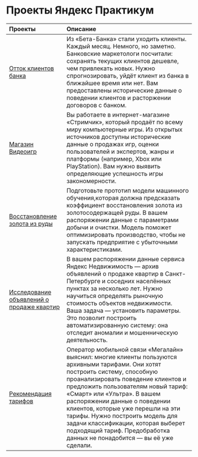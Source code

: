 # Проекты Яндекс Практикум


| Проекты | Описание | 
| :-------| :-----------|
| [Отток клиентов банка](https://github.com/nicitacir/Nik.YanPraktikum/tree/main/Bank_clients) | Из «Бета-Банка» стали уходить клиенты. Каждый месяц. Немного, но заметно. Банковские маркетологи посчитали: сохранять текущих клиентов дешевле, чем привлекать новых. Нужно спрогнозировать, уйдёт клиент из банка в ближайшее время или нет. Вам предоставлены исторические данные о поведении клиентов и расторжении договоров с банком. |
| [Магазин Видеоигр](https://github.com/nicitacir/Nik.YanPraktikum/tree/main/Game_project) | Вы работаете в интернет-магазине «Стримчик», который продаёт по всему миру компьютерные игры. Из открытых источников доступны исторические данные о продажах игр, оценки пользователей и экспертов, жанры и платформы (например, Xbox или PlayStation). Вам нужно выявить определяющие успешность игры закономерности. |
| [Восстановление золота из руды](https://github.com/nicitacir/Nik.YanPraktikum/tree/main/Gold_recovery_project) | Подготовьте прототип модели машинного обучения,которая должна предсказать коэффициент восстановления золота из золотосодержащей руды. В вашем распоряжении данные с параметрами добычи и очистки. Модель поможет оптимизировать производство, чтобы не запускать предприятие с убыточными характеристиками. |
| [Исследование объявлений о продаже квартир](https://github.com/nicitacir/Nik.YanPraktikum/tree/main/estate_project) | В вашем распоряжении данные сервиса Яндекс Недвижимость — архив объявлений о продаже квартир в Санкт-Петербурге и соседних населённых пунктах за несколько лет. Нужно научиться определять рыночную стоимость объектов недвижимости. Ваша задача — установить параметры. Это позволит построить автоматизированную систему: она отследит аномалии и мошенническую деятельность. |
| [Рекомендация тарифов](https://github.com/nicitacir/Nik.YanPraktikum/tree/main/telecom_tariffs_project) | Оператор мобильной связи «Мегалайн» выяснил: многие клиенты пользуются архивными тарифами. Они хотят построить систему, способную проанализировать поведение клиентов и предложить пользователям новый тариф: «Смарт» или «Ультра». В вашем распоряжении данные о поведении клиентов, которые уже перешли на эти тарифы. Нужно построить модель для задачи классификации, которая выберет подходящий тариф. Предобработка данных не понадобится — вы её уже сделали. |
